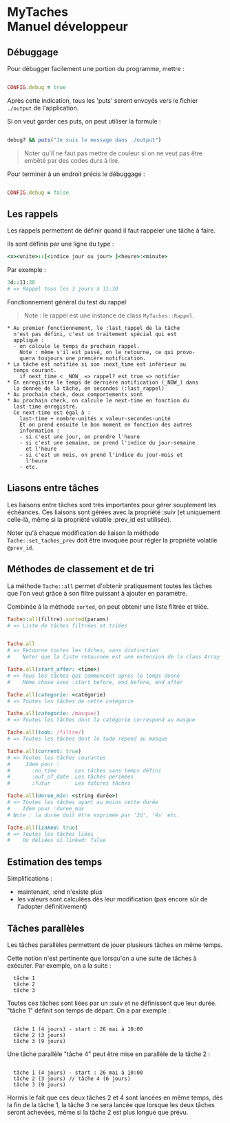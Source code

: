 # MyTaches<br />Manuel développeur

## Débuggage

Pour débugger facilement une portion du programme, mettre :

~~~ruby

CONFIG.debug = true

~~~

Après cette indication, tous les 'puts' seront envoyés vers le fichier `./output` de l'application.

Si on veut garder ces puts, on peut utiliser la formule :

~~~ruby

debug? && puts("Je suis le message dans ./output")

~~~

> Noter qu'il ne faut pas mettre de couleur si on ne veut pas être embêté par des codes durs à lire.

Pour terminer à un endroit précis le débuggage :

~~~ruby

CONFIG.debug = false

~~~

## Les rappels

Les rappels permettent de définir quand il faut rappeler une tâche à faire.

Ils sont définis par une ligne du type :

~~~ruby
<x><unite>::[<indice jour ou jour> ]<heure>:<minute>
~~~

Par exemple :

~~~ruby
3d::11:30
# => Rappel tous les 3 jours à 11:30
~~~

Fonctionnement général du test du rappel

> Note : le rappel est une instance de class `MyTaches::Rappel`.

~~~
* Au premier fonctionnement, le :last_rappel de la tâche 
  n'est pas défini, c'est un traitement spécial qui est
  appliqué :
  - on calcule le temps du prochain rappel. 
    Note : même s'il est passé, on le retourne, ce qui provo-
    quera toujours une première notification.
* La tâche est notifiée si son :next_time est inférieur au
  temps courant.
    if next_time < _NOW_ => rappel? est true => notifier
* En enregistre le temps de dernière notification (_NOW_) dans
  la donnée de la tâche, en secondes (:last_rappel)
* Au prochain check, deux comportements sont 
* Au prochain check, on calcule le next-time en fonction du
  last-time enregistré.
  Ce next-time est égal à :
    last-time + nombre-unités x valeur-secondes-unité
    Et on prend ensuite le bon moment en fonction des autres
    information :
    - si c'est une jour, on prendre l'heure
    - si c'est une semaine, on prend l'indice du jour-semaine
      et l'heure
    - si c'est un mois, on prend l'indice du jour-mois et
      l'heure
    - etc.
~~~

## Liasons entre tâches

Les liaisons entre tâches sont très importantes pour gérer souplement les échéances. Ces liaisons sont gérées avec la propriété :suiv (et uniquement celle-là, même si la propriété volatile :prev_id est utilisée).

Noter qu'à chaque modification de liaison la méthode `Tache::set_taches_prev` doit être invoquée pour régler la propriété volatile `@prev_id`.


## Méthodes de classement et de tri

La méthode `Tache::all` permet d'obtenir pratiquement toutes les tâches que l'on veut grâce à son filtre puissant à ajouter en paramètre.

Combinée à la méthode `sorted`, on peut obtenir une liste filtrée et triée.

~~~ruby
Tache::all(filtre).sorted(params)
# => Liste de tâches filtrées et triées
~~~

~~~ruby

Tache.all
# => Retourne toutes les tâches, sans distinction
#    Noter que la liste retournée est une extension de la class Array

Tache.all(start_after: <time>)
# => Tous les tâches qui commencent après le temps donné
#    Même chose avec :start_before, end_before, end_after

Tache.all(categorie: <catégorie)
# => Toutes les tâches de cette catégorie

Tache.all(categorie: /masque/)
# => Toutes les tâches dont la catégorie correspond au masque

Tache.all(todo: /filtre/)
# => Toutes les tâches dont le todo répond au masque

Tache.all(current: true)
# => Toutes les tâches courantes
#     Idem pour :
#       :no_time      Les tâches sans temps défini
#       :out_of_date  Les tâches périmées
#       :futur        Les futures tâches

Tache.all(duree_min: <string durée>)
# => Toutes les tâches ayant au moins cette durée
#    Idem pour :duree_max
# Note : la durée doit être exprimée par '2d', '4s' etc.

Tache.all(linked: true)
# => Toutes les tâches liées
#    Ou déliées si linked: false

~~~

## Estimation des temps

Simplifications :

- maintenant, :end n'existe plus
- les valeurs sont calculées dès leur modification (pas encore sûr de l'adopter définitivement)

## Tâches parallèles

Les tâches parallèles permettent de jouer plusieurs tâches en même temps.

Cette notion n'est pertinente que lorsqu'on a une suite de tâches à exécuter. Par exemple, on a la suite :

~~~
  tâche 1
  tâche 2
  tâche 3
~~~

Toutes ces tâches sont liées par un :suiv et ne définissent que leur durée. "tâche 1" définit son temps de départ. On a par exemple :

~~~

  tâche 1 (4 jours) - start : 26 mai à 10:00
  tâche 2 (3 jours)
  tâche 3 (9 jours)

~~~

Une tâche parallèle "tâche 4" peut être mise en parallèle de la tâche 2 :

~~~

  tâche 1 (4 jours) - start : 26 mai à 10:00
  tâche 2 (3 jours) // tâche 4 (6 jours)
  tâche 3 (9 jours)

~~~

Hormis le fait que ces deux tâches 2 et 4 sont lancées en même temps, dès la fin de la tâche 1, la tâche 3 ne sera lancée que lorsque les deux tâches seront achevées, même si la tâche 2 est plus longue que prévu.

